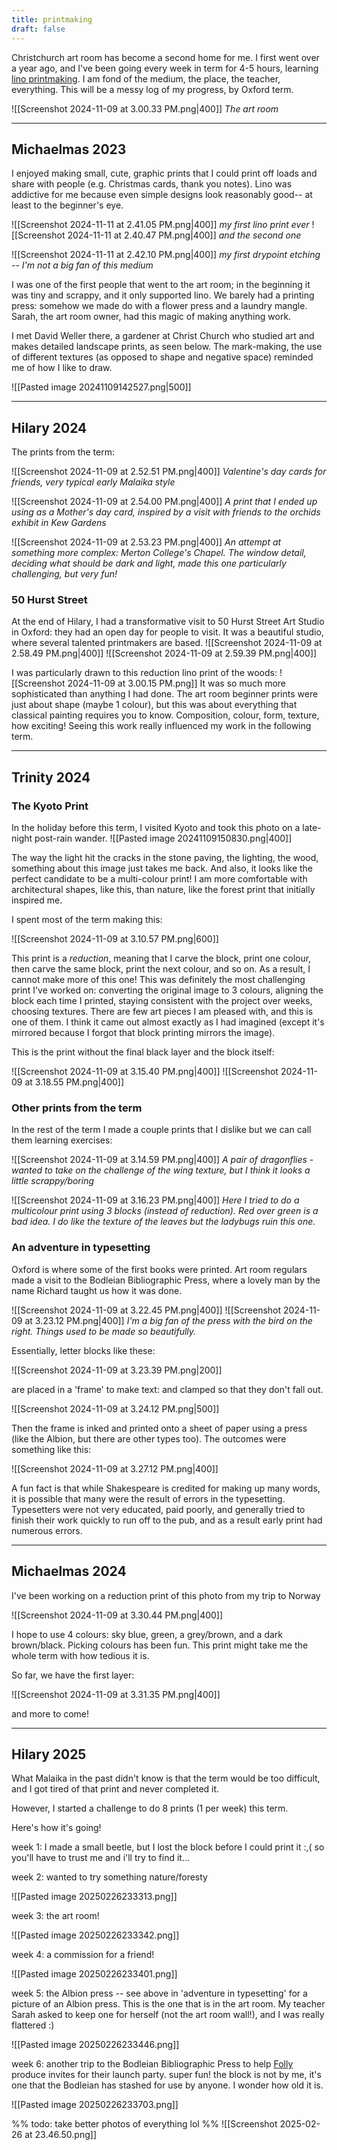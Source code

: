 ```yaml
---
title: printmaking
draft: false
---
```

Christchurch art room has become a second home for me. I first went over a year ago, and I've been going every week in term for 4-5 hours, learning [lino printmaking](https://en.wikipedia.org/wiki/Linocut). I am fond of the medium, the place, the teacher, everything. This will be a messy log of my progress, by Oxford term. 

![[Screenshot 2024-11-09 at 3.00.33 PM.png|400]]
*The art room*

---
## Michaelmas 2023

I enjoyed making small, cute, graphic prints that I could print off loads and share with people (e.g. Christmas cards, thank you notes). Lino was addictive for me because even simple designs look reasonably good-- at least to the beginner's eye. 


![[Screenshot 2024-11-11 at 2.41.05 PM.png|400]]
*my first lino print ever*
![[Screenshot 2024-11-11 at 2.40.47 PM.png|400]]
*and the second one*

![[Screenshot 2024-11-11 at 2.42.10 PM.png|400]]
*my first drypoint etching -- I'm not a big fan of this medium*

I was one of the first people that went to the art room; in the beginning it was tiny and scrappy, and it only supported lino. We barely had a printing press: somehow we made do with a flower press and a laundry mangle. Sarah, the art room owner, had this magic of making anything work.

I met David Weller there, a gardener at Christ Church who studied art and makes detailed landscape prints, as seen below. The mark-making, the use of different textures (as opposed to shape and negative space) reminded me of how I like to draw.

![[Pasted image 20241109142527.png|500]]

---
## Hilary 2024
The prints from the term: 

![[Screenshot 2024-11-09 at 2.52.51 PM.png|400]]
*Valentine's day cards for friends, very typical early Malaika style*

![[Screenshot 2024-11-09 at 2.54.00 PM.png|400]]
*A print that I ended up using as a Mother's day card, inspired by a visit with friends to the orchids exhibit in Kew Gardens*

![[Screenshot 2024-11-09 at 2.53.23 PM.png|400]]
*An attempt at something more complex: Merton College's Chapel. The window detail, deciding what should be dark and light, made this one particularly challenging, but very fun!*

### 50 Hurst Street

At the end of Hilary, I had a transformative visit to 50 Hurst Street Art Studio in Oxford: they had an open day for people to visit. It was a beautiful studio, where several talented printmakers are based. 
![[Screenshot 2024-11-09 at 2.58.49 PM.png|400]]
![[Screenshot 2024-11-09 at 2.59.39 PM.png|400]]

I was particularly drawn to this reduction lino print of the woods:
![[Screenshot 2024-11-09 at 3.00.15 PM.png]]
It was so much more sophisticated than anything I had done. The art room beginner prints were just about shape (maybe 1 colour), but this was about everything that classical painting requires you to know. Composition, colour, form, texture, how exciting! Seeing this work really influenced my work in the following term.

---
## Trinity 2024

### The Kyoto Print
In the holiday before this term, I visited Kyoto and took this photo on a late-night post-rain wander. 
![[Pasted image 20241109150830.png|400]]

The way the light hit the cracks in the stone paving, the lighting, the wood, something about this image just takes me back. And also, it looks like the perfect candidate to be a multi-colour print! I am more comfortable with architectural shapes, like this, than nature, like the forest print that initially inspired me. 

I spent most of the term making this:

![[Screenshot 2024-11-09 at 3.10.57 PM.png|600]]

This print is a *reduction*, meaning that I carve the block, print one colour, then carve the same block, print the next colour, and so on. As a result, I cannot make more of this one! This was definitely the most challenging print I've worked on: converting the original image to 3 colours, aligning the block each time I printed, staying consistent with the project over weeks, choosing textures. There are few art pieces I am pleased with, and this is one of them. I think it came out almost exactly as I had imagined (except it's mirrored because I forgot that block printing mirrors the image). 

This is the print without the final black layer and the block itself: 

![[Screenshot 2024-11-09 at 3.15.40 PM.png|400]]
![[Screenshot 2024-11-09 at 3.18.55 PM.png|400]]

### Other prints from the term
In the rest of the term I made a couple prints that I dislike but we can call them learning exercises:

![[Screenshot 2024-11-09 at 3.14.59 PM.png|400]]
*A pair of dragonflies - wanted to take on the challenge of the wing texture, but I think it looks a little scrappy/boring*

![[Screenshot 2024-11-09 at 3.16.23 PM.png|400]]
*Here I tried to do a multicolour print using 3 blocks (instead of reduction). Red over green is a bad idea. I do like the texture of the leaves but the ladybugs ruin this one.*

### An adventure in typesetting
Oxford is where some of the first books were printed. Art room regulars made a visit to the Bodleian Bibliographic Press, where a lovely man by the name Richard taught us how it was done. 

![[Screenshot 2024-11-09 at 3.22.45 PM.png|400]]
![[Screenshot 2024-11-09 at 3.23.12 PM.png|400]]
*I'm a big fan of the press with the bird on the right. Things used to be made so beautifully.*

Essentially, letter blocks like these:

![[Screenshot 2024-11-09 at 3.23.39 PM.png|200]]

are placed in a 'frame' to make text: and clamped so that they don't fall out.

![[Screenshot 2024-11-09 at 3.24.12 PM.png|500]]

Then the frame is inked and printed onto a sheet of paper using a press (like the Albion, but there are other types too). The outcomes were something like this: 

![[Screenshot 2024-11-09 at 3.27.12 PM.png|400]]

A fun fact is that while Shakespeare is credited for making up many words, it is possible that many were the result of errors in the typesetting. Typesetters were not very educated, paid poorly, and generally tried to finish their work quickly to run off to the pub, and as a result early print had numerous errors.

---
## Michaelmas 2024
I've been working on a reduction print of this photo from my trip to Norway

![[Screenshot 2024-11-09 at 3.30.44 PM.png|400]]

I hope to use 4 colours: sky blue, green, a grey/brown, and a dark brown/black. Picking colours has been fun. This print might take me the whole term with how tedious it is. 

So far, we have the first layer:

![[Screenshot 2024-11-09 at 3.31.35 PM.png|400]]

and more to come! 

---
## Hilary 2025
What Malaika in the past didn't know is that the term would be too difficult, and I got tired of that print and never completed it.

However, I started a challenge to do 8 prints (1 per week) this term.

Here's how it's going!

week 1: I made a small beetle, but I lost the block before I could print it :,( so you'll have to trust me and i'll try to find it...

week 2: wanted to try something nature/foresty

![[Pasted image 20250226233313.png]]

week 3: the art room!

![[Pasted image 20250226233342.png]]

week 4: a commission for a friend!

![[Pasted image 20250226233401.png]]

week 5: the Albion press -- see above in 'adventure in typesetting' for a picture of an Albion press. This is the one that is in the art room. My teacher Sarah asked to keep one for herself (not the art room wall!), and I was really flattered :) 

![[Pasted image 20250226233446.png]]

week 6: another trip to the Bodleian Bibliographic Press to help [Folly](https://follymagazine.org) produce invites for their launch party. super fun! the block is not by me, it's one that the Bodleian has stashed for use by anyone. I wonder how old it is. 

![[Pasted image 20250226233703.png]]

%% todo:  take better photos of everything lol %%
![[Screenshot 2025-02-26 at 23.46.50.png]]

